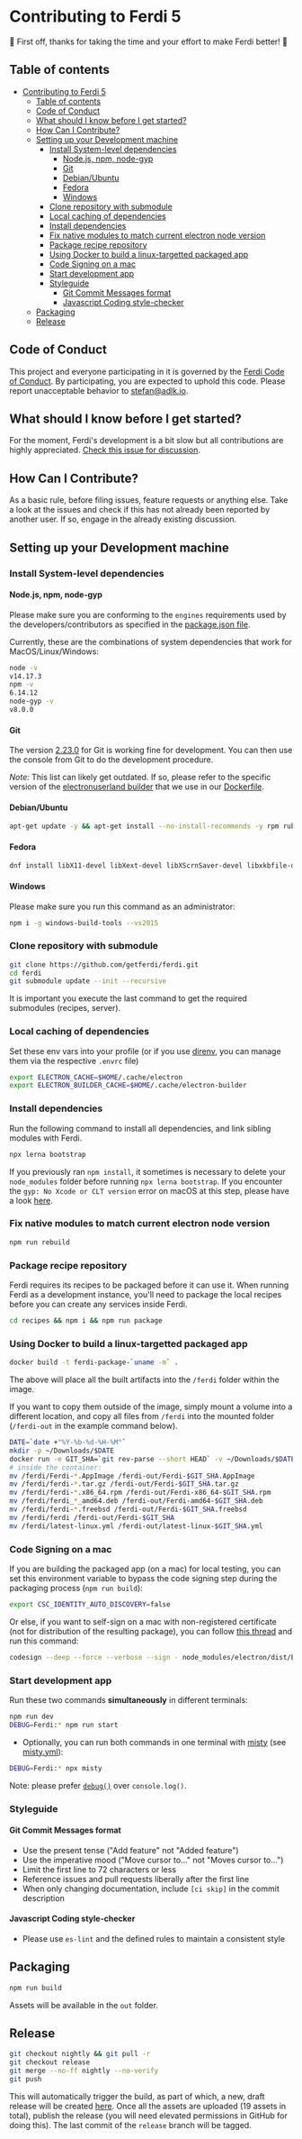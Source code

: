 # Contributing to Ferdi 5

:tada: First off, thanks for taking the time and your effort to make Ferdi better! :tada:

## Table of contents

<!-- TOC depthFrom:2 depthTo:2 withLinks:1 updateOnSave:1 orderedList:0 -->

- [Contributing to Ferdi 5](#contributing-to-ferdi-5)
  - [Table of contents](#table-of-contents)
  - [Code of Conduct](#code-of-conduct)
  - [What should I know before I get started?](#what-should-i-know-before-i-get-started)
  - [How Can I Contribute?](#how-can-i-contribute)
  - [Setting up your Development machine](#setting-up-your-development-machine)
    - [Install System-level dependencies](#install-system-level-dependencies)
      - [Node.js, npm, node-gyp](#nodejs-npm-node-gyp)
      - [Git](#git)
      - [Debian/Ubuntu](#debianubuntu)
      - [Fedora](#fedora)
      - [Windows](#windows)
    - [Clone repository with submodule](#clone-repository-with-submodule)
    - [Local caching of dependencies](#local-caching-of-dependencies)
    - [Install dependencies](#install-dependencies)
    - [Fix native modules to match current electron node version](#fix-native-modules-to-match-current-electron-node-version)
    - [Package recipe repository](#package-recipe-repository)
    - [Using Docker to build a linux-targetted packaged app](#using-docker-to-build-a-linux-targetted-packaged-app)
    - [Code Signing on a mac](#code-signing-on-a-mac)
    - [Start development app](#start-development-app)
    - [Styleguide](#styleguide)
      - [Git Commit Messages format](#git-commit-messages-format)
      - [Javascript Coding style-checker](#javascript-coding-style-checker)
  - [Packaging](#packaging)
  - [Release](#release)

<!-- /TOC -->

## Code of Conduct

This project and everyone participating in it is governed by the [Ferdi Code of Conduct](CODE_OF_CONDUCT.md). By participating, you are expected to uphold this code. Please report unacceptable behavior to [stefan@adlk.io](mailto:stefan@adlk.io).

## What should I know before I get started?

For the moment, Ferdi's development is a bit slow but all contributions are highly appreciated. [Check this issue for discussion](https://github.com/getferdi/ferdi/issues/956).

## How Can I Contribute?

As a basic rule, before filing issues, feature requests or anything else. Take a look at the issues and check if this has not already been reported by another user. If so, engage in the already existing discussion.

## Setting up your Development machine

### Install System-level dependencies

#### Node.js, npm, node-gyp

Please make sure you are conforming to the `engines` requirements used by the developers/contributors as specified in the [package.json file](./package.json#engines).

Currently, these are the combinations of system dependencies that work for MacOS/Linux/Windows:

```bash
node -v
v14.17.3
npm -v
6.14.12
node-gyp -v
v8.0.0
```

#### Git

The version [2.23.0](https://github.com/git-for-windows/git/releases/tag/v2.23.0.windows.1) for Git is working fine for development. You can then use the console from Git to do the development procedure.

_Note:_ This list can likely get outdated. If so, please refer to the specific version of the [electronuserland builder](https://hub.docker.com/r/electronuserland/builder) that we use in our [Dockerfile](./Dockerfile).

#### Debian/Ubuntu

```bash
apt-get update -y && apt-get install --no-install-recommends -y rpm ruby gem && gem install fpm --no-ri --no-rdoc --no-document
```

#### Fedora

```bash
dnf install libX11-devel libXext-devel libXScrnSaver-devel libxkbfile-devel rpm
```

#### Windows

Please make sure you run this command as an administrator:

```bash
npm i -g windows-build-tools --vs2015
```

### Clone repository with submodule

```bash
git clone https://github.com/getferdi/ferdi.git
cd ferdi
git submodule update --init --recursive
```

It is important you execute the last command to get the required submodules (recipes, server).

### Local caching of dependencies

Set these env vars into your profile (or if you use [direnv](https://direnv.net/), you can manage them via the respective `.envrc` file)

```bash
export ELECTRON_CACHE=$HOME/.cache/electron
export ELECTRON_BUILDER_CACHE=$HOME/.cache/electron-builder
```

### Install dependencies

Run the following command to install all dependencies, and link sibling modules with Ferdi.

```bash
npx lerna bootstrap
```

If you previously ran `npm install`, it sometimes is necessary to delete your `node_modules` folder before running `npx lerna bootstrap`. If you encounter the `gyp: No Xcode or CLT version` error on macOS at this step, please have a look [here](https://medium.com/flawless-app-stories/gyp-no-xcode-or-clt-version-detected-macos-catalina-anansewaa-38b536389e8d).

### Fix native modules to match current electron node version

```bash
npm run rebuild
```

### Package recipe repository

Ferdi requires its recipes to be packaged before it can use it. When running Ferdi as a development instance, you'll need to package the local recipes before you can create any services inside Ferdi.

```bash
cd recipes && npm i && npm run package
```

### Using Docker to build a linux-targetted packaged app

```bash
docker build -t ferdi-package-`uname -m` .
```

The above will place all the built artifacts into the `/ferdi` folder within the image.

If you want to copy them outside of the image, simply mount a volume into a different location, and copy all files from `/ferdi` into the mounted folder (`/ferdi-out` in the example command below).

```bash
DATE=`date +"%Y-%b-%d-%H-%M"`
mkdir -p ~/Downloads/$DATE
docker run -e GIT_SHA=`git rev-parse --short HEAD` -v ~/Downloads/$DATE:/ferdi-out -it ferdi-package sh
# inside the container:
mv /ferdi/Ferdi-*.AppImage /ferdi-out/Ferdi-$GIT_SHA.AppImage
mv /ferdi/ferdi-*.tar.gz /ferdi-out/Ferdi-$GIT_SHA.tar.gz
mv /ferdi/ferdi-*.x86_64.rpm /ferdi-out/Ferdi-x86_64-$GIT_SHA.rpm
mv /ferdi/ferdi_*_amd64.deb /ferdi-out/Ferdi-amd64-$GIT_SHA.deb
mv /ferdi/ferdi-*.freebsd /ferdi-out/Ferdi-$GIT_SHA.freebsd
mv /ferdi/ferdi /ferdi-out/Ferdi-$GIT_SHA
mv /ferdi/latest-linux.yml /ferdi-out/latest-linux-$GIT_SHA.yml
```

### Code Signing on a mac

If you are building the packaged app (on a mac) for local testing, you can set this environment variable to bypass the code signing step during the packaging process (`npm run build`):

```bash
export CSC_IDENTITY_AUTO_DISCOVERY=false
```

Or else, if you want to self-sign on a mac with non-registered certificate (not for distribution of the resulting package), you can follow [this thread](https://github.com/electron/electron/issues/7476#issuecomment-356084754) and run this command:

```bash
codesign --deep --force --verbose --sign - node_modules/electron/dist/Electron.app
```

### Start development app

Run these two commands **simultaneously** in different terminals:

```bash
npm run dev
DEBUG=Ferdi:* npm run start
```

- Optionally, you can run both commands in one terminal with [misty](https://github.com/adlk/misty) (see [misty.yml](https://github.com/getferdi/ferdi/blob/develop/misty.yml)):

```bash
DEBUG=Ferdi:* npx misty
```

Note: please prefer [`debug()`](https://github.com/visionmedia/debug) over `console.log()`.

### Styleguide

#### Git Commit Messages format

- Use the present tense ("Add feature" not "Added feature")
- Use the imperative mood ("Move cursor to..." not "Moves cursor to...")
- Limit the first line to 72 characters or less
- Reference issues and pull requests liberally after the first line
- When only changing documentation, include `[ci skip]` in the commit description

#### Javascript Coding style-checker

- Please use `es-lint` and the defined rules to maintain a consistent style

## Packaging

```bash
npm run build
```

Assets will be available in the `out` folder.

## Release

```bash
git checkout nightly && git pull -r
git checkout release
git merge --no-ff nightly --no-verify
git push
```

This will automatically trigger the build, as part of which, a new, draft release will be created [here](https://github.com/getferdi/ferdi/releases/). Once all the assets are uploaded (19 assets in total), publish the release (you will need elevated permissions in GitHub for doing this). The last commit of the `release` branch will be tagged.
